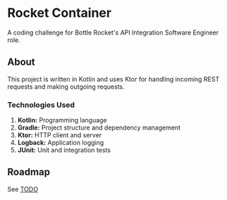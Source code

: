 # Rocket Container #

A coding challenge for Bottle Rocket's API Integration Software Engineer role.

## About ##

This project is written in Kotlin and uses Ktor for handling incoming REST
requests and making outgoing requests.

### Technologies Used ###

1. **Kotlin:** Programming language
2. **Gradle:** Project structure and dependency management
3. **Ktor:** HTTP client and server
4. **Logback:** Application logging
5. **JUnit:** Unit and integration tests

## Roadmap ##

See [TODO](TODO.md)
